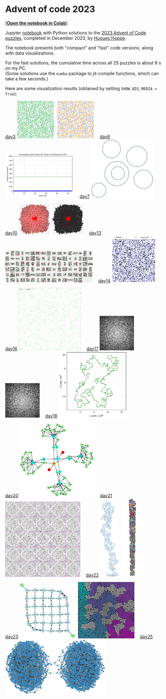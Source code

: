 # Advent of code 2023

[[**Open the notebook in Colab**]](https://colab.research.google.com/github/hhoppe/advent_of_code/blob/main/2023/advent_of_code_2023.ipynb)

Jupyter [notebook](https://github.com/hhoppe/advent_of_code/blob/main/2023/advent_of_code_2023.ipynb)
with Python solutions to the
[2023 Advent of Code puzzles](https://adventofcode.com/2023),
completed in December 2023,
by [Hugues Hoppe](http://hhoppe.com/).

The notebook presents both "compact" and "fast" code versions, along with data visualizations.

For the fast solutions, the cumulative time across all 25 puzzles is about 6 s on my PC.<br/>
(Some solutions use the `numba` package to jit-compile functions, which can take a few seconds.)

Here are some visualization results (obtained by setting `SHOW_BIG_MEDIA = True`):

<p>
<a href="#day3">day3</a> <img src="https://github.com/hhoppe/advent_of_code/raw/main/2023/results/day03a.png" width="120">&nbsp;
<img src="https://github.com/hhoppe/advent_of_code/raw/main/2023/results/day03b.png" width="120">&emsp;
<a href="#day6">day6</a> <img src="https://github.com/hhoppe/advent_of_code/raw/main/2023/results/day06.gif" width="220">&emsp;
<a href="#day7">day7</a> <img src="https://github.com/hhoppe/advent_of_code/raw/main/2023/results/day07.png" width="200">
</p>

<p>
<a href="#day10">day10</a> <img src="https://github.com/hhoppe/advent_of_code/raw/main/2023/results/day10a.png" width="100">&nbsp;
<img src="https://github.com/hhoppe/advent_of_code/raw/main/2023/results/day10b.png" width="100">&emsp;
<a href="#day13">day13</a> <img src="https://github.com/hhoppe/advent_of_code/raw/main/2023/results/day13.png" width="280">&emsp;
<a href="#day14">day14</a> <img src="https://github.com/hhoppe/advent_of_code/raw/main/2023/results/day14.gif" width="140">
</p>

<p>
<a href="#day16">day16</a> <img src="https://github.com/hhoppe/advent_of_code/raw/main/2023/results/day16a.gif" width="200">&emsp;
<a href="#day17">day17</a> <img src="https://github.com/hhoppe/advent_of_code/raw/main/2023/results/day17a.gif" width="110">&nbsp;
<img src="https://github.com/hhoppe/advent_of_code/raw/main/2023/results/day17b.gif" width="110">&emsp;
<a href="#day18">day18</a> <img src="https://github.com/hhoppe/advent_of_code/raw/main/2023/results/day18b.png" width="220">
</p>

<p>
<a href="#day20">day20</a> <img src="https://github.com/hhoppe/advent_of_code/raw/main/2023/results/day20.png" width="240">&emsp;
<a href="#day21">day21</a> <img src="https://github.com/hhoppe/advent_of_code/raw/main/2023/results/day21a.gif" width="240">&emsp;
<a href="#day22">day22</a> <img src="https://github.com/hhoppe/advent_of_code/raw/main/2023/results/day22a.png" width="60">&nbsp;
<img src="https://github.com/hhoppe/advent_of_code/raw/main/2023/results/day22b.gif" width="72">
</p>

<p>
<a href="#day23">day23</a> <img src="https://github.com/hhoppe/advent_of_code/raw/main/2023/results/day23d.png" width="180">&nbsp;
<img src="https://github.com/hhoppe/advent_of_code/raw/main/2023/results/day23b.png" width="180">&emsp;
<a href="#day25">day25</a> <img src="https://github.com/hhoppe/advent_of_code/raw/main/2023/results/day25.png" width="320">
</p>
